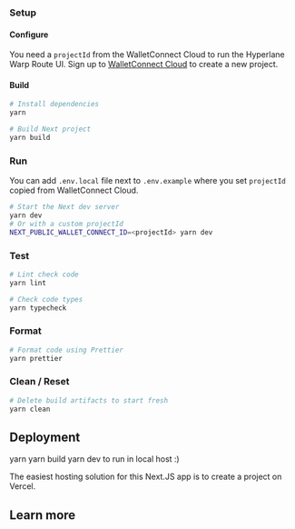 ### Setup

#### Configure

You need a `projectId` from the WalletConnect Cloud to run the Hyperlane Warp Route UI. Sign up to [WalletConnect Cloud](https://cloud.walletconnect.com) to create a new project.

#### Build

```sh
# Install dependencies
yarn

# Build Next project
yarn build
```

### Run

You can add `.env.local` file next to `.env.example` where you set `projectId` copied from WalletConnect Cloud.

```sh
# Start the Next dev server
yarn dev
# Or with a custom projectId
NEXT_PUBLIC_WALLET_CONNECT_ID=<projectId> yarn dev
```

### Test

```sh
# Lint check code
yarn lint

# Check code types
yarn typecheck
```

### Format

```sh
# Format code using Prettier
yarn prettier
```

### Clean / Reset

```sh
# Delete build artifacts to start fresh 
yarn clean
```

## Deployment

yarn 
yarn build 
yarn dev to run in local host :)

The easiest hosting solution for this Next.JS app is to create a project on Vercel.

## Learn more

